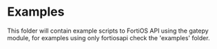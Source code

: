 # Examples

This folder will contain example scripts to FortiOS API using the gatepy module, for examples using only fortiosapi check the 'examples' folder.